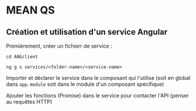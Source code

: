 # MEAN QS

## Création et utilisation d'un service Angular

Premièrement, créer un fichierr de service :

```
cd ANGclient

ng g s services/<folder-name>/<service-name>
```

Importer et déclarer le service dans le composant qui l'utilise (soit en global dans `app.module` soit dans le module d'un composant spécifique)

Ajouter les fonctions (Promise) dans le service pour contacter l'API (penser au requêtes HTTP)